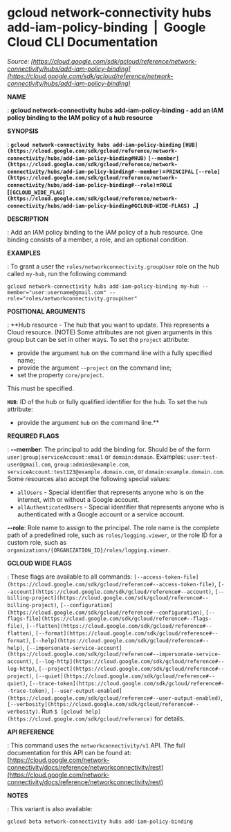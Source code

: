 # gcloud network-connectivity hubs add-iam-policy-binding  |  Google Cloud CLI Documentation

*Source: [https://cloud.google.com/sdk/gcloud/reference/network-connectivity/hubs/add-iam-policy-binding](https://cloud.google.com/sdk/gcloud/reference/network-connectivity/hubs/add-iam-policy-binding)*

**NAME**

: **gcloud network-connectivity hubs add-iam-policy-binding - add an IAM policy binding to the IAM policy of a hub resource**

**SYNOPSIS**

: **`gcloud network-connectivity hubs add-iam-policy-binding` `[HUB](https://cloud.google.com/sdk/gcloud/reference/network-connectivity/hubs/add-iam-policy-binding#HUB)` `[--member](https://cloud.google.com/sdk/gcloud/reference/network-connectivity/hubs/add-iam-policy-binding#--member)`=`PRINCIPAL` `[--role](https://cloud.google.com/sdk/gcloud/reference/network-connectivity/hubs/add-iam-policy-binding#--role)`=`ROLE` [`[GCLOUD_WIDE_FLAG](https://cloud.google.com/sdk/gcloud/reference/network-connectivity/hubs/add-iam-policy-binding#GCLOUD-WIDE-FLAGS) …`]**

**DESCRIPTION**

: Add an IAM policy binding to the IAM policy of a hub resource. One binding
consists of a member, a role, and an optional condition.

**EXAMPLES**

: To grant a user the
``roles/networkconnectivity.groupUser`` role on
the hub called ``my-hub``, run the following
command:

```
gcloud network-connectivity hubs add-iam-policy-binding my-hub --member="user:username@gmail.com" --role="roles/networkconnectivity.groupUser"
```

**POSITIONAL ARGUMENTS**

: **Hub resource - The hub that you want to update. This represents a Cloud
resource. (NOTE) Some attributes are not given arguments in this group but can
be set in other ways.
To set the `project` attribute:

- provide the argument `hub` on the command line with a fully specified
name;
- provide the argument `--project` on the command line;
- set the property `core/project`.

This must be specified.

**`HUB`**:
ID of the hub or fully qualified identifier for the hub.
To set the `hub` attribute:

- provide the argument `hub` on the command line.**

**REQUIRED FLAGS**

: **--member**:
The principal to add the binding for. Should be of the form
`user|group|serviceAccount:email` or `domain:domain`.
Examples: `user:test-user@gmail.com`,
`group:admins@example.com`,
`serviceAccount:test123@example.domain.com`, or
`domain:example.domain.com`.
Some resources also accept the following special values:

- `allUsers` - Special identifier that represents anyone who is on the
internet, with or without a Google account.
- `allAuthenticatedUsers` - Special identifier that represents anyone
who is authenticated with a Google account or a service account.

**--role**:
Role name to assign to the principal. The role name is the complete path of a
predefined role, such as `roles/logging.viewer`, or the role ID for a
custom role, such as
`organizations/{ORGANIZATION_ID}/roles/logging.viewer`.

**GCLOUD WIDE FLAGS**

: These flags are available to all commands: `[--access-token-file](https://cloud.google.com/sdk/gcloud/reference#--access-token-file)`,
`[--account](https://cloud.google.com/sdk/gcloud/reference#--account)`, `[--billing-project](https://cloud.google.com/sdk/gcloud/reference#--billing-project)`,
`[--configuration](https://cloud.google.com/sdk/gcloud/reference#--configuration)`,
`[--flags-file](https://cloud.google.com/sdk/gcloud/reference#--flags-file)`,
`[--flatten](https://cloud.google.com/sdk/gcloud/reference#--flatten)`, `[--format](https://cloud.google.com/sdk/gcloud/reference#--format)`, `[--help](https://cloud.google.com/sdk/gcloud/reference#--help)`, `[--impersonate-service-account](https://cloud.google.com/sdk/gcloud/reference#--impersonate-service-account)`,
`[--log-http](https://cloud.google.com/sdk/gcloud/reference#--log-http)`,
`[--project](https://cloud.google.com/sdk/gcloud/reference#--project)`, `[--quiet](https://cloud.google.com/sdk/gcloud/reference#--quiet)`, `[--trace-token](https://cloud.google.com/sdk/gcloud/reference#--trace-token)`, `[--user-output-enabled](https://cloud.google.com/sdk/gcloud/reference#--user-output-enabled)`,
`[--verbosity](https://cloud.google.com/sdk/gcloud/reference#--verbosity)`.
Run `$ [gcloud help](https://cloud.google.com/sdk/gcloud/reference)` for details.

**API REFERENCE**

: This command uses the `networkconnectivity/v1` API. The full
documentation for this API can be found at: [https://cloud.google.com/network-connectivity/docs/reference/networkconnectivity/rest](https://cloud.google.com/network-connectivity/docs/reference/networkconnectivity/rest)

**NOTES**

: This variant is also available:

```
gcloud beta network-connectivity hubs add-iam-policy-binding
```